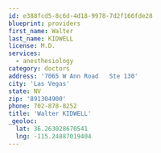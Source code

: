 ```yaml
---
id: e388fcd5-8c6d-4d18-9978-7d2f166fde28
blueprint: providers
first_name: Walter
last_name: KIDWELL
license: M.D.
services:
  - anesthesiology
category: doctors
address: '7065 W Ann Road   Ste 130'
city: 'Las Vegas'
state: NV
zip: '891304900'
phone: 702-878-8252
title: 'Walter KIDWELL'
_geoloc:
  lat: 36.263028670541
  lng: -115.24887019404
---
```

